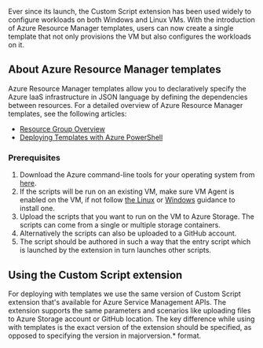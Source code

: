 

Ever since its launch, the Custom Script extension has been used widely to configure workloads on both Windows and Linux VMs. With the introduction of Azure Resource Manager templates, users can now create a single template that not only provisions the VM but also configures the workloads on it.

## About Azure Resource Manager templates

Azure Resource Manager templates allow you to declaratively specify the Azure IaaS infrastructure in JSON language by defining the dependencies between resources. For a detailed overview of Azure Resource Manager templates, see the following articles:


- [Resource Group Overview](../articles/azure-resource-manager/resource-group-overview.md)
- [Deploying Templates with Azure PowerShell](../articles/virtual-machines/virtual-machines-windows-ps-manage.md)

### Prerequisites

1. Download the Azure command-line tools for your operating system from [here](https://azure.microsoft.com/downloads/).
2. If the scripts will be run on an existing VM, make sure VM Agent is enabled on the VM, if not follow [the Linux](../articles/virtual-machines/virtual-machines-linux-classic-manage-extensions.md) or [Windows](../articles/virtual-machines/virtual-machines-windows-classic-manage-extensions.md) guidance to install one.
3. Upload the scripts that you want to run on the VM to Azure Storage. The scripts can come from a single or multiple storage containers.
4. Alternatively the scripts can also be uploaded to a GitHub account.
5. The script should be authored in such a way that the entry script which is launched by the extension in turn launches other scripts.

## Using the Custom Script extension

For deploying with templates we use the same version of Custom Script extension that's available for Azure Service Management APIs. The extension supports the same parameters and scenarios like uploading files to Azure Storage account or GitHub location. The key difference while using with templates is the exact version of the extension should be specified, as opposed to specifying the version in majorversion.* format.

